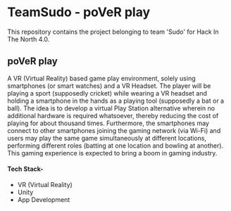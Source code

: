 # TeamSudo - poVeR play
This repository contains the project belonging to team 'Sudo' for Hack In The North 4.0.

## poVeR play
A VR (Virtual Reality) based game play environment, solely using smartphones (or smart watches) and a VR Headset.
The player will be playing a sport (supposedly cricket) while wearing a VR headset and holding a smartphone in the hands as a playing tool (supposedly a bat or a ball). The idea is to develop a virtual Play Station alternative wherein no additional hardware is required whatsoever, thereby reducing the cost of playing for about thousand times. Furthermore, the smartphones may connect to other smartphones joining the gaming network (via Wi-Fi) and users may play the same game simultaneously at different locations, performing different roles (batting at one location and bowling at another). This gaming experience is expected to bring a boom in gaming industry.

#### Tech Stack- 
- VR (Virtual Reality)
- Unity  
- App Development


